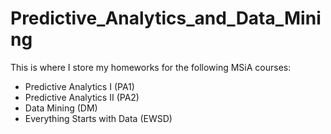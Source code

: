 # Predictive_Analytics_and_Data_Mining
This is where I store my homeworks for the following MSiA courses:
- Predictive Analytics I (PA1)
- Predictive Analytics II (PA2)
- Data Mining (DM)
- Everything Starts with Data (EWSD)